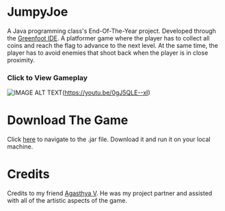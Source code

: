 # JumpyJoe
A Java programming class's End-Of-The-Year project. Developed through the [Greenfoot IDE](https://www.greenfoot.org/home). A platformer game where the player has to collect all coins and reach the flag to advance to the next level. At the same time, the player has to avoid enemies that shoot back when the player is in close proximity.

### Click to View Gameplay
![IMAGE ALT TEXT](https://user-images.githubusercontent.com/60367213/94352336-436fed80-0029-11eb-8c32-d0052b642d8e.png)(https://youtu.be/0gJ5QLE--xI)

# Download The Game
Click [here](https://github.com/RivasCVA/JumpyJoe/blob/master/Platformer.jar) to navigate to the .jar file. Download it and run it on your local machine.

# Credits
Credits to my friend [Agasthya V](https://www.instagram.com/brown.soundd/). He was my project partner and assisted with all of the artistic aspects of the game.
